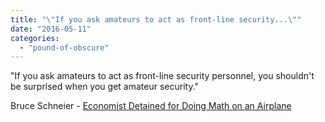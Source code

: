 ```yaml
---
title: "\"If you ask amateurs to act as front-line security...\""
date: "2016-05-11"
categories: 
  - "pound-of-obscure"
---
```


"If you ask amateurs to act as front-line security personnel, you shouldn't be surprised when you get amateur security."

Bruce Schneier - [Economist Detained for Doing Math on an Airplane](https://www.schneier.com/blog/archives/2016/05/economist_detai.html)
